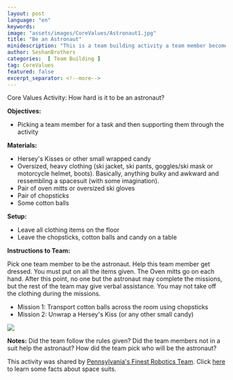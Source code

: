 ```yaml
---
layout: post
language: "en"
keywords:
image: "assets/images/CoreValues/Astronaut1.jpg"
title: "Be an Astronaut"
minidescription: "This is a team building activity a team member becomes an astronaut."
author: SeshanBrothers
categories:  [ Team Building ]
tag: CoreValues
featured: false
excerpt_separator: <!--more-->
---
```


Core Values Activity:  How hard is it to be an astronaut?
<!--more-->

<b>Objectives:</b>
- Picking a team member for a task and then supporting them through the activity

<b>Materials:</b>
- Hersey's Kisses or other small wrapped candy
- Oversized, heavy clothing (ski jacket, ski pants, goggles/ski mask or motorcycle helmet, boots). Basically, anything bulky and awkward and ressembling a spacesuit (with some imagination).
- Pair of oven mitts or oversized ski gloves
- Pair of chopsticks
- Some cotton balls

<b>Setup:</b>
- Leave all clothing items on the floor
- Leave the chopsticks, cotton balls and candy on a table

<b>Instructions to Team:</b>

Pick one team member to be the astronaut. Help this team member get dressed. You must put on all the items given. The Oven mitts go on each hand.  After this point, no one but the astronaut may complete the missions, but the rest of the team may give verbal assistance. You may not take off the clothing during the missions.
 
- Mission 1: Transport cotton balls across the room using chopsticks 
- Mission 2: Unwrap a Hersey's Kiss (or any other small candy)

<img src="{{ site.baseurl }}/assets//images/CoreValues/Astronaut2.jpg" style="max-width: 100%">

<b>Notes:</b>
Did the team follow the rules given? Did the team members not in a suit help the astronaut? How did the team pick who will be the astronaut?

This activity was shared by <a href="https://www.facebook.com/pasfinestrobotics/"> Pennsylvania's Finest Robotics Team</a>. Click <a href="http://flltutorials.com/CoreValues.html">here</a> to learn some facts about space suits.
